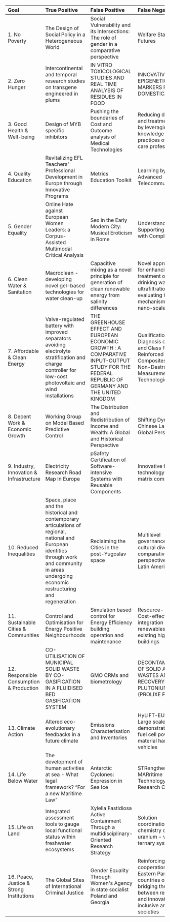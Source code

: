 | Goal                                      | True Positive                                                                                                                                                                                       | False Positive                                                                                                                                   | False Negative                                                                                                                                    |
|:------------------------------------------|:----------------------------------------------------------------------------------------------------------------------------------------------------------------------------------------------------|:-------------------------------------------------------------------------------------------------------------------------------------------------|:--------------------------------------------------------------------------------------------------------------------------------------------------|
| 1. No Poverty                             | The Design of Social Policy in a Heterogeneous World                                                                                                                                                | Social Vulnerability and its Intersections: The role of gender in a comparative perspective                                                      | Welfare State Futures                                                                                                                             |
| 2. Zero Hunger                            | Intercontinental and temporal research studies on transgene engineered in plums                                                                                                                     | IN VITRO TOXICOLOGICAL STUDIES AND REAL TIME ANALYSIS OF RESIDUES IN FOOD                                                                        | INNOVATIVE EPIGENETIC MARKERS FOR FISH DOMESTICATION                                                                                              |
| 3. Good Health & Well-being               | Design of MYB specific inhibitors                                                                                                                                                                   | Pushing the boundaries of Cost and Outcome analysis of Medical Technologies                                                                      | Reducing diagnosis and treatment risks by leveraging knowledge and practices of health care professionals                                         |
| 4. Quality Education                      | Revitalizing EFL Teachers' Professional Development in Europe through Innovative Programs                                                                                                           | Metrics Education Toolkit                                                                                                                        | Learning by Advanced Telecommunications                                                                                                           |
| 5. Gender Equality                        | Online Hate against European Women Leaders: a Corpus-Assisted Multimodal Critical Analysis                                                                                                          | Sex in the Early Modern City: Musical Eroticism in Rome                                                                                          | Understanding and Supporting Families with Complex Needs                                                                                          |
| 6. Clean Water & Sanitation               | Macroclean - developing novel gel-based technologies for water clean-up                                                                                                                             | Capacitive mixing as a novel principle for generation of clean renewable energy from salinity differences                                        | Novel approaches for enhancing the treatment of drinking water by ultrafiltration and evaluating the mechanisms at nano-scale                     |
| 7. Affordable & Clean Energy              | Valve-regulated battery with improved separators avoiding electrolyte stratification and charge controller for low-cost photovoltaic and wind installations                                         | THE GREENHOUSE EFFECT AND EUROPEAN ECONOMIC GROWTH : A COMPARATIVE INPUT-OUTPUT STUDY FOR THE FEDERAL REPUBLIC OF GERMANY AND THE UNITED KINGDOM | Qualification and Diagnosis of Carbon and Glass Fibre-Reinforced Composites with Non-Destructive Measurement Technologies                         |
| 8. Decent Work & Economic Growth          | Working Group on Model Based Predictive Control                                                                                                                                                     | The Distribution and Redistribution of Income and Wealth: A Global and Historical Perspective                                                    | Shifting Dynamics of Chinese Labour in a Global Perspective                                                                                       |
| 9. Industry, Innovation & Infrastructure  | Electricity Research Road Map In Europe                                                                                                                                                             | pSafety Certification of Software-intensive Systems with Reusable Components                                                                     | Innovative forming technology for metal matrix composites                                                                                         |
| 10.  Reduced Inequalities                 | Space, place and the historical and contemporary articulations of regional, national and European identities through work and community in areas undergoing economic restructuring and regeneration | Reclaiming the Cities in the post-Yugoslav space                                                                                                 | Multilevel governance of cultural diversity in a comparative perspective: EU-Latin America                                                        |
| 11.  Sustainable Cities & Communities     | Control and Optimisation for Energy Positive Neighbourhoods                                                                                                                                         | Simulation based control for Energy Efficiency building operation and maintenance                                                                | Resource- and Cost-effective integration of renewables in existing high-rise buildings                                                            |
| 12.  Responsible Consumption & Production | CO-UTILISATION OF MUNICIPAL SOLID WASTE BY CO-GASIFICATION IN A FLUIDISED BED GASIFICATION SYSTEM                                                                                                   | GMO CRMs and biometrology                                                                                                                        | DECONTAMINATION OF SOLID ALPHA WASTES AND RECOVERY OF THE PLUTONIUM (PROLIXE FACILITY)                                                            |
| 13.  Climate Action                       | Altered eco-evolutionary feedbacks in a future climate                                                                                                                                              | Emissions Characterisation and Inventories                                                                                                       | HyLIFT-EUROPE - Large scale demonstration of fuel cell powered material handling vehicles                                                         |
| 14.  Life Below Water                     | The development of human activities at sea - What legal framework? “For a new Maritime Law”                                                                                                         | Antarctic Cyclones: Expression in Sea Ice                                                                                                        | STRengthening MARritime Technology Research Center                                                                                                |
| 15.  Life on Land                         | Integrated assessment tools to gauge local functional status within freshwater ecosystems                                                                                                           | Xylella Fastidiosa Active Containment Through a multidisciplinary-Oriented Research Strategy                                                     | Solution coordination chemistry of uranium - vi - in ternary systems                                                                              |
| 16.  Peace, Justice & Strong Institutions | The Global Sites of International Criminal Justice                                                                                                                                                  | Gender Equality Through Women's Agency in state socialist Poland and Georgia                                                                     | Reinforcing cooperation with Eastern Partnership countries on bridging the gap between research and innovation for inclusive and secure societies |